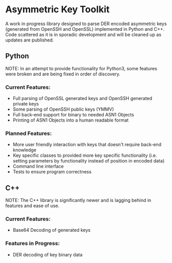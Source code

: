 # Asymmetric Key Toolkit
A work in progress library designed to parse DER encoded asymmetric keys (generated from OpenSSH and OpenSSL) implemented in Python and C++. Code scattered as it is in sporadic development and will be cleaned up as updates are published.

## Python
NOTE: In an attempt to provide functionality for Python3, some features were broken and are being fixed in order of discovery.
### Current Features:
* Full parsing of OpenSSL generated keys and OpenSSH generated private keys
* Some parsing of OpenSSH public keys (YMMV)
* Full back-end support for binary to needed ASN1 Objects
* Printing of ASN1 Objects into a human readable format
### Planned Features:
* More user friendly interaction with keys that doesn't require back-end knowledge
* Key specific classes to provided more key specific functionality (i.e. setting parameters by functionality instead of position in encoded data)
* Command line interface
* Tests to ensure program correctness

## C++
NOTE: The C++ library is significantly newer and is lagging behind in features and ease of use.
### Current Features:
* Base64 Decoding of generated keys
### Features in Progress:
* DER decoding of key binary data